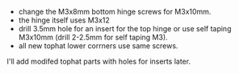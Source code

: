 - change the M3x8mm bottom hinge screws for M3x10mm.
- the hinge itself uses M3x12
- drill 3.5mm hole for an insert for the top hinge or use self taping M3x10mm (drill 2-2.5mm for self taping M3).
- all new tophat lower corrners use same screws.

I'll add modifed tophat parts with holes for inserts later.
